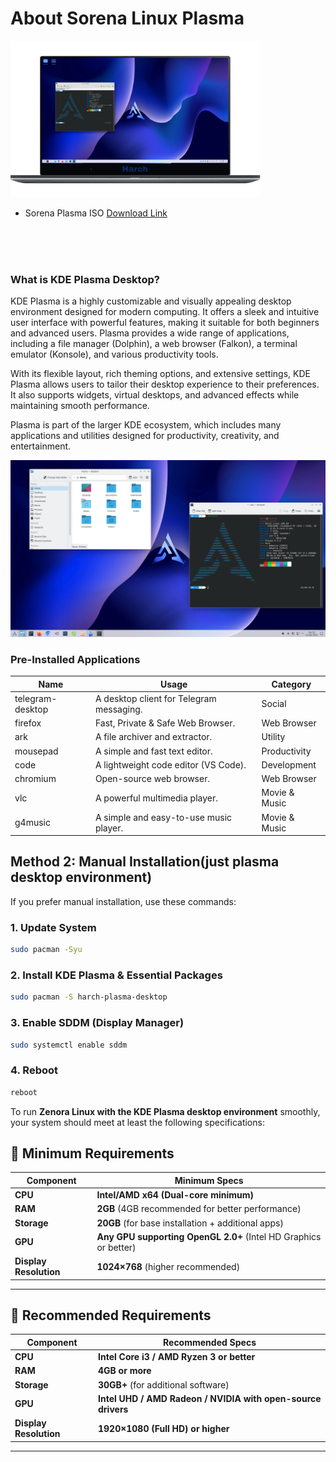 
<!-- About Section -->
 # About Sorena Linux Plasma
 

 <img  width="400" src="/assets/harch-linux.png"  />
  
* Sorena Plasma ISO [Download Link](https://github.com/sorenalinux/zenora-plasma/tags)

<br/>
<br/>
<br/>


### What is KDE Plasma Desktop?  

KDE Plasma is a highly customizable and visually appealing desktop environment designed for modern computing. It offers a sleek and intuitive user interface with powerful features, making it suitable for both beginners and advanced users. Plasma provides a wide range of applications, including a file manager (Dolphin), a web browser (Falkon), a terminal emulator (Konsole), and various productivity tools.  

With its flexible layout, rich theming options, and extensive settings, KDE Plasma allows users to tailor their desktop experience to their preferences. It also supports widgets, virtual desktops, and advanced effects while maintaining smooth performance.  

Plasma is part of the larger KDE ecosystem, which includes many applications and utilities designed for productivity, creativity, and entertainment.


![screenshot](./assets/screenshot.png)


### Pre-Installed Applications

| Name                      | Usage                                             | Category        |
|---------------------------|---------------------------------------------------|----------------|
| telegram-desktop         | A desktop client for Telegram messaging.         | Social        |
| firefox                 | Fast, Private & Safe Web Browser.                 | Web Browser   |
| ark                     | A file archiver and extractor.                    | Utility       |
| mousepad                | A simple and fast text editor.                    | Productivity  |
| code                    | A lightweight code editor (VS Code).              | Development   |
| chromium                | Open-source web browser.                          | Web Browser   |
| vlc                     | A powerful multimedia player.                     | Movie & Music |
| g4music                 | A simple and easy-to-use music player.            | Movie & Music |




## **Method 2: Manual Installation(just plasma desktop environment)**  
If you prefer manual installation, use these commands:  

### **1. Update System**  
```bash
sudo pacman -Syu
```  
### **2. Install KDE Plasma & Essential Packages**  
```bash
sudo pacman -S harch-plasma-desktop
```  
### **3. Enable SDDM (Display Manager)**  
```bash
sudo systemctl enable sddm
```  
### **4. Reboot**  
```bash
reboot
```  



To run **Zenora Linux with the KDE Plasma desktop environment** smoothly, your system should meet at least the following specifications:  

## **🔹 Minimum Requirements**  
| **Component**       | **Minimum Specs** |  
|-------------------|------------------|  
| **CPU** | **Intel/AMD x64 (Dual-core minimum)** |  
| **RAM** | **2GB** (4GB recommended for better performance) |  
| **Storage** | **20GB** (for base installation + additional apps) |  
| **GPU** | **Any GPU supporting OpenGL 2.0+** (Intel HD Graphics or better) |  
| **Display Resolution** | **1024×768** (higher recommended) |  

---

## **🔹 Recommended Requirements**  
| **Component**       | **Recommended Specs** |  
|-------------------|----------------------|  
| **CPU** | **Intel Core i3 / AMD Ryzen 3 or better** |  
| **RAM** | **4GB or more** |  
| **Storage** | **30GB+** (for additional software) |  
| **GPU** | **Intel UHD / AMD Radeon / NVIDIA with open-source drivers** |  
| **Display Resolution** | **1920×1080 (Full HD) or higher** |  

---
